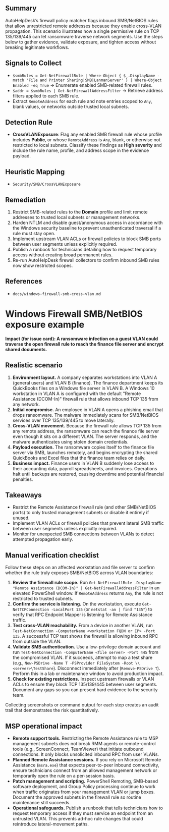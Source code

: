 ## Summary
AutoHelpDesk’s firewall policy matcher flags inbound SMB/NetBIOS rules that allow unrestricted remote addresses because they enable cross-VLAN propagation. This scenario illustrates how a single permissive rule on TCP 135/139/445 can let ransomware traverse network segments. Use the steps below to gather evidence, validate exposure, and tighten access without breaking legitimate workflows.

## Signals to Collect
- `$smbRules = Get-NetFirewallRule | Where-Object { $_.DisplayName -match 'File and Printer Sharing|SMB|LanmanServer' } | Where-Object Enabled -eq True` → Enumerate enabled SMB-related firewall rules.
- `$addr = $smbRules | Get-NetFirewallAddressFilter` → Retrieve address filters applied to each SMB rule.
- Extract `RemoteAddress` for each rule and note entries scoped to `Any`, blank values, or networks outside trusted local subnets.

## Detection Rule
- **CrossVLANExposure**: Flag any enabled SMB firewall rule whose profile includes **Public**, or whose `RemoteAddress` is `Any`, blank, or otherwise not restricted to local subnets. Classify these findings as **High severity** and include the rule name, profile, and address scope in the evidence payload.

## Heuristic Mapping
- `Security/SMB/CrossVLANExposure`

## Remediation
1. Restrict SMB-related rules to the **Domain** profile and limit remote addresses to trusted local subnets or management networks.
2. Harden NTLM and disable guest/anonymous access in accordance with the Windows security baseline to prevent unauthenticated traversal if a rule must stay open.
3. Implement upstream VLAN ACLs or firewall policies to block SMB ports between user segments unless explicitly required.
4. Publish a runbook for technicians detailing how to request temporary access without creating broad permanent rules.
5. Re-run AutoHelpDesk firewall collectors to confirm inbound SMB rules now show restricted scopes.

## References
- `docs/windows-firewall-smb-cross-vlan.md`

# Windows Firewall SMB/NetBIOS exposure example

**Impact (for issue card): A ransomware infection on a guest VLAN could traverse the open firewall rule to reach the finance file server and encrypt shared documents.**

## Realistic scenario

1. **Environment layout.** A company separates workstations into VLAN A (general users) and VLAN B (finance). The finance department keeps its QuickBooks files on a Windows file server in VLAN B. A Windows 10 workstation in VLAN A is configured with the default "Remote Assistance (DCOM-In)" firewall rule that allows inbound TCP 135 from any network.
2. **Initial compromise.** An employee in VLAN A opens a phishing email that drops ransomware. The malware immediately scans for SMB/NetBIOS services over TCP 135/139/445 to move laterally.
3. **Cross-VLAN movement.** Because the firewall rule allows TCP 135 from any remote address, the ransomware can reach the finance file server even though it sits on a different VLAN. The server responds, and the malware authenticates using stolen domain credentials.
4. **Payload execution.** The ransomware copies itself to the finance file server via SMB, launches remotely, and begins encrypting the shared QuickBooks and Excel files that the finance team relies on daily.
5. **Business impact.** Finance users in VLAN B suddenly lose access to their accounting data, payroll spreadsheets, and invoices. Operations halt until backups are restored, causing downtime and potential financial penalties.

## Takeaways

- Restrict the Remote Assistance firewall rule (and other SMB/NetBIOS ports) to only trusted management subnets or disable it entirely if unused.
- Implement VLAN ACLs or firewall policies that prevent lateral SMB traffic between user segments unless explicitly required.
- Monitor for unexpected SMB connections between VLANs to detect attempted propagation early.

## Manual verification checklist

Follow these steps on an affected workstation and file server to confirm whether the rule truly exposes SMB/NetBIOS across VLAN boundaries:

1. **Review the firewall rule scope.** Run `Get-NetFirewallRule -DisplayName "Remote Assistance (DCOM-In)" | Get-NetFirewallAddressFilter` in an elevated PowerShell window. If `RemoteAddress` returns `Any`, the rule is not restricted to trusted subnets.
2. **Confirm the service is listening.** On the workstation, execute `Get-NetTCPConnection -LocalPort 135` (or `netstat -an | find "135"`) to verify that RPC Endpoint Mapper is listening for Remote Assistance traffic.
3. **Test cross-VLAN reachability.** From a device in another VLAN, run `Test-NetConnection -ComputerName <workstation FQDN or IP> -Port 135`. A successful TCP test shows the firewall is allowing inbound RPC from outside the VLAN.
4. **Validate SMB authentication.** Use a low-privilege domain account and run `Test-NetConnection -ComputerName <file server> -Port 445` from the compromised VLAN. If it succeeds, attempt to map a test share (e.g., `New-PSDrive -Name T -PSProvider FileSystem -Root \\<server>\TestShare`). Disconnect immediately after (`Remove-PSDrive T`). Perform this in a lab or maintenance window to avoid production impact.
5. **Check for existing restrictions.** Inspect upstream firewalls or VLAN ACLs to ensure they block TCP 135/139/445 between user segments. Document any gaps so you can present hard evidence to the security team.

Collecting screenshots or command output for each step creates an audit trail that demonstrates the risk quantitatively.

## MSP operational impact

- **Remote support tools.** Restricting the Remote Assistance rule to MSP management subnets does not break RMM agents or remote-control tools (e.g., ScreenConnect, TeamViewer) that initiate outbound connections. It only blocks unsolicited inbound RPC from user VLANs.
- **Planned Remote Assistance sessions.** If you rely on Microsoft Remote Assistance (`msra.exe`) that expects peer-to-peer inbound connectivity, ensure technicians connect from an allowed management network or temporarily open the rule on a per-session basis.
- **Patch management and scripting.** PowerShell Remoting, SMB-based software deployment, and Group Policy processing continue to work when traffic originates from your management VLAN or jump boxes. Document the approved subnets in the firewall rule so routine maintenance still succeeds.
- **Operational safeguards.** Publish a runbook that tells technicians how to request temporary access if they must service an endpoint from an untrusted VLAN. This prevents ad-hoc rule changes that could reintroduce lateral-movement paths.
